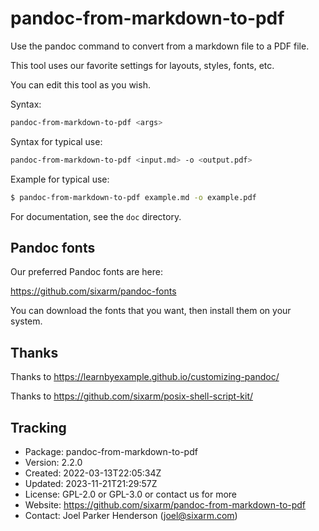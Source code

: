 # pandoc-from-markdown-to-pdf

Use the pandoc command to convert from a markdown file to a PDF file.

This tool uses our favorite settings for layouts, styles, fonts, etc.

You can edit this tool as you wish.

Syntax:

```sh
pandoc-from-markdown-to-pdf <args>
```

Syntax for typical use:

```sh
pandoc-from-markdown-to-pdf <input.md> -o <output.pdf>
```

Example for typical use:

```sh
$ pandoc-from-markdown-to-pdf example.md -o example.pdf
```

For documentation, see the `doc` directory.


## Pandoc fonts

Our preferred Pandoc fonts are here:

https://github.com/sixarm/pandoc-fonts

You can download the fonts that you want, then install them on your system.


## Thanks

Thanks to https://learnbyexample.github.io/customizing-pandoc/

Thanks to https://github.com/sixarm/posix-shell-script-kit/


## Tracking

  * Package: pandoc-from-markdown-to-pdf
  * Version: 2.2.0
  * Created: 2022-03-13T22:05:34Z
  * Updated: 2023-11-21T21:29:57Z
  * License: GPL-2.0 or GPL-3.0 or contact us for more
  * Website: https://github.com/sixarm/pandoc-from-markdown-to-pdf
  * Contact: Joel Parker Henderson (joel@sixarm.com)
  
